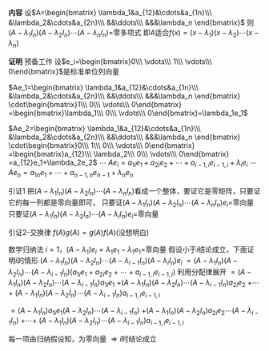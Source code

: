 **内容**
设$A=\begin{bmatrix}
\lambda_1&a_{12}&\cdots&a_{1n}\\\
&\lambda_2&\cdots&a_{2n}\\\
&&\ddots\\\
&&&\lambda_n
\end{bmatrix}$
则$(A-\lambda_1I_n)(A-\lambda_2I_n)\cdots
(A-\lambda_nI_n)=$零多项式
即$A$适合$f(x)=(x-\lambda_1)(x-\lambda_2)\cdots
(x-\lambda_n)$

**证明**
预备工作
设$e_i=\begin{bmatrix}0\\\ \vdots\\\ 1\\\ \vdots\\\ 0\end{bmatrix}$是标准单位列向量

$Ae_1=\begin{bmatrix}
\lambda_1&a_{12}&\cdots&a_{1n}\\\ 
&\lambda_2&\cdots&a_{2n}\\\ 
&&\ddots\\\ 
&&&\lambda_n
\end{bmatrix}
\cdot\begin{bmatrix}1\\\ 0\\\ \vdots\\\ 0\end{bmatrix}
=\begin{bmatrix}\lambda_1\\\ 0\\\ \vdots\\\ 0\end{bmatrix}=\lambda_1e_1$

$Ae_2=\begin{bmatrix}
\lambda_1&a_{12}&\cdots&a_{1n}\\\ 
&\lambda_2&\cdots&a_{2n}\\\ 
&&\ddots\\\ 
&&&\lambda_n
\end{bmatrix}
\cdot\begin{bmatrix}0\\\ 1\\\ 0\\\ \vdots\\\ 0\end{bmatrix}
=\begin{bmatrix}a_{12}\\\ \lambda_2\\\ 0\\\ \vdots\\\ 0\end{bmatrix}
=a_{12}e_1+\lambda_2e_2$
$\cdots$
$Ae_i=a_{1i}e_1+a_{2i}e_2+\cdots+a_{i-1,i}e_{i-1,i}+\lambda_ie_i$
$\cdots$
$Ae_n=a_{1n}e_1+\cdots+a_{n-1,n}e_{n-1}+\lambda_ne_n$

引证1
把$(A-\lambda_1I_n)(A-\lambda_2I_n)\cdots(A-\lambda_nI_n)$看成一个整体，要证它是零矩阵，只要证它的每一列都是零向量即可，
只要证$(A-\lambda_1I_n)(A-\lambda_2I_n)\cdots(A-\lambda_nI_n)e_i=$零向量
只要证$(A-\lambda_1I_n)(A-\lambda_2I_n)\cdots(A-\lambda_iI_n)e_i=$零向量

引证2-交换律
$f(A)g(A)=g(A)f(A)$(没想明白)

数学归纳法
$i=1$，$(A-\lambda_1)e_i=\lambda_1e_1-\lambda_1e_1=$零向量
假设小于$i$结论成立，下面证明$i$的情形
$(A-\lambda_1I_n)(A-\lambda_2I_n)\cdots(A-\lambda_{i-1}I_n)(A-\lambda_iI_n)e_i$
$=(A-\lambda_1I_n)(A-\lambda_2I_n)\cdots(A-\lambda_{i-1}I_n)(a_{1i}e_1+a_{2i}e_2+\cdots+a_{i-1,i}e_{i-1,i})$
利用分配律展开
$=(A-\lambda_1I_n)(A-\lambda_2I_n)\cdots(A-\lambda_{i-1}I_n)a_{1i}e_1$
$+(A-\lambda_1I_n)(A-\lambda_2I_n)\cdots(A-\lambda_{i-1}I_n)a_{2i}e_2$
$+\cdots+$
$(A-\lambda_1I_n)(A-\lambda_2I_n)\cdots(A-\lambda_{i-1}I_n)a_{i-1,i}e_{i-1,i}$

$=(A-\lambda_1I_n)a_{1i}e_1(A-\lambda_2I_n)\cdots(A-\lambda_{i-1}I_n)$
$+(A-\lambda_1I_n)(A-\lambda_2I_n)a_{2i}e_2\cdots(A-\lambda_{i-1}I_n)$
$+\cdots+$
$(A-\lambda_1I_n)(A-\lambda_2I_n)\cdots(A-\lambda_{i-1}I_n)a_{i-1,i}e_{i-1,i}$

每一项由归纳假设知，为零向量
$\Rightarrow i$时结论成立